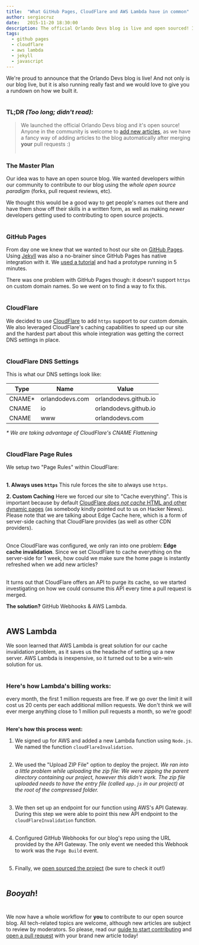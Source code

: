 ```yaml
---
title:  "What GitHub Pages, CloudFlare and AWS Lambda have in common"
author: sergiocruz
date:   2015-11-20 18:30:00
description: The official Orlando Devs blog is live and open sourced! It uses Jekyll, GitHub Pages, CloudFlare and AWS Lambda. Anyone can open pull requests to add new articles.
tags:
  - github pages
  - cloudflare
  - aws lambda
  - jekyll
  - javascript
---
```

We're proud to announce that the Orlando Devs blog is live! And not only is our blog live, but it is also running really fast and we would love to give you a rundown on how we built it.<br><br>

### TL;DR _(Too long; didn't read):_

> We launched the official Orlando Devs blog and it's open source! Anyone in the community is welcome to  [add new articles](https://github.com/OrlandoDevs/orlandodevs.github.io/blob/master/CONTRIBUTING.md), as we have a fancy way of adding articles to the blog automatically after merging **your** pull requests :)<br><br>

### The Master Plan

Our idea was to have an open source blog. We wanted developers within our community to contribute to our blog using the _whole open source paradigm_ (forks, pull request reviews, etc).

We thought this would be a good way to get people's names out there and have them show off their skills in a written form, as well as making _newer_ developers getting used to contributing to open source projects.<br><br>

### GitHub Pages

From day one we knew that we wanted to host our site on [GitHub Pages](https://pages.github.com/). Using [Jekyll](https://jekyllrb.com) was also a no-brainer since GitHub Pages has native integration with it. We [used a tutorial](https://help.github.com/articles/using-jekyll-with-pages) and had a prototype running in 5 minutes.

There was one problem with GitHub Pages though: it doesn't support `https` on custom domain names. So we went on to find a way to fix this.<br><br>

### CloudFlare

We decided to use [CloudFlare](https://cloudflare.com) to add `https` support to our custom domain. We also leveraged CloudFlare's caching capabilities to speed up our site and the hardest part about this whole integration was getting the correct DNS settings in place.<br><br>

### CloudFlare DNS Settings

This is what our DNS settings look like:

| Type | Name | Value |
| ---- | ---- | ----- |
| CNAME* | orlandodevs.com | orlandodevs.github.io |
| CNAME | io | orlandodevs.github.io |
| CNAME | www | orlandodevs.com |

_* We are taking advantage of CloudFlare's CNAME Flattening_<br><br>

### CloudFlare Page Rules

We setup two "Page Rules" within CloudFlare:<br><br>

**1. Always uses `https`**
This rule forces the site to always use `https`.<br>

**2. Custom Caching**
Here we forced our site to "Cache everything". This is important because by default <a href="https://support.cloudflare.com/hc/en-us/articles/200168306-Is-there-a-tutorial-for-PageRules-" target="_blank">CloudFlare _does not cache_ HTML and other dynamic pages</a> (as somebody kindly pointed out to us on Hacker News). Please note that we are talking about Edge Cache here, which is a form of server-side caching that CloudFlare provides (as well as other CDN providers).<br><br>

Once CloudFlare was configured, we only ran into one problem: **Edge cache invalidation**. Since we set CloudFlare to cache everything on the server-side for 1 week, how could we make sure the home page is instantly refreshed when we add new articles?<br><br>

It turns out that CloudFlare offers an API to purge its cache, so we started investigating on how we could consume this API every time a pull request is merged.

**The solution?** GitHub Webhooks & AWS Lambda.<br><br>

## AWS Lambda

We soon learned that AWS Lambda is great solution for our cache invalidation problem, as it saves us the headache of setting up a new server. AWS Lambda is inexpensive, so it turned out to be a win-win solution for us.<br><br>

### Here's how Lambda's billing works: 
every month, the first 1 million requests are free. If we go over the limit it will cost us 20 cents per each additional million requests. We don't think we will ever merge anything close to 1 million pull requests a month, so we're good!<br><br>

**Here's how this process went:**

1. We signed up for AWS and added a new Lambda function using `Node.js`. We named the function `cloudFlareInvalidation`.<br><br>

2. We used the "Upload ZIP File" option to deploy the project.
_We ran into a little problem while uploading the zip file: We were zipping the parent directory containing our project, however this didn't work. The zip file uploaded needs to have the entry file (called `app.js` in our project) at the root of the compressed folder._<br><br>

3. We then set up an endpoint for our function using AWS's API Gateway. During this step we were able to point this new API endpoint to the `cloudFlareInvalidation` function.<br><br>

4. Configured GitHub Webhooks for our blog's repo using the URL provided by the API Gateway. The only event we needed this Webhook to work was the `Page Build` event.<br><br>

5. Finally, we [open sourced the project](https://github.com/OrlandoDevs/cache-purger) (be sure to check it out!)<br><br>

## _Booyah_!<br><br>

We now have a whole workflow for **you** to contribute to our open source blog. All tech-related topics are welcome, although new articles are subject to review by moderators. So please, read our [guide to start contributing](https://github.com/OrlandoDevs/orlandodevs.github.io/blob/master/CONTRIBUTING.md) and [open a pull request](https://github.com/OrlandoDevs/orlandodevs.github.io/compare) with your brand new article today!